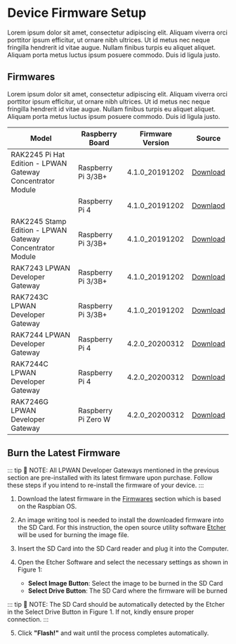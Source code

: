 # Device Firmware Setup

Lorem ipsum dolor sit amet, consectetur adipiscing elit. Aliquam viverra orci porttitor ipsum efficitur, ut ornare nibh ultrices. Ut id metus nec neque fringilla hendrerit id vitae augue. Nullam finibus turpis eu aliquet aliquet. Aliquam porta metus luctus ipsum posuere commodo. Duis id ligula justo.

## Firmwares

Lorem ipsum dolor sit amet, consectetur adipiscing elit. Aliquam viverra orci porttitor ipsum efficitur, ut ornare nibh ultrices. Ut id metus nec neque fringilla hendrerit id vitae augue. Nullam finibus turpis eu aliquet aliquet. Aliquam porta metus luctus ipsum posuere commodo. Duis id ligula justo.

|                        Model                              |              Raspberry Board         |Firmware Version|       Source           |
|-----------------------------------------------------------|--------------------------------------|----------------|------------------------|
|RAK2245 Pi Hat Edition - LPWAN <br>Gateway Concentrator Module | Raspberry Pi 3/3B+                       |4.1.0_20191202|[Download](https://downloads.rakwireless.com/LoRa/RAK2245-Pi-HAT/Firmware/RAK2245%26RAK831_based_on_Raspbian_OS_for_RPI3_V4.1.0_20191202.zip)|
|                                                           | Raspberry Pi 4                       |4.1.0_20191202|[Downlaod](https://downloads.rakwireless.com/LoRa/RAK2245-Pi-HAT/Firmware/Raspberry-Pi-4/RAK2245%26RAK831_based_on_Raspbian_V4.1.0_20191202.zip)|
|RAK2245 Stamp Edition - LPWAN <br>Gateway Concentrator Module  | Raspberry Pi 3/3B+                       |4.1.0_20191202|[Download](https://downloads.rakwireless.com/LoRa/RAK2245-Pi-HAT/Firmware/RAK2245%26RAK831_based_on_Raspbian_OS_for_RPI3_V4.1.0_20191202.zip)|
|RAK7243 LPWAN Developer Gateway                            | Raspberry Pi 3/3B+                     |4.1.0_20191202|[Download](https://downloads.rakwireless.com/en/LoRa/Pilot-Gateway-Pro-RAK7243/Firmware/RAK7243_Latest_Firmware.zip)|
|RAK7243C LPWAN Developer Gateway                            | Raspberry Pi 3/3B+                     |4.1.0_20191202|[Download](https://downloads.rakwireless.com/en/LoRa/Pilot-Gateway-Pro-RAK7243/Firmware/RAK7243C_Latest_Firmware.zip)|
|RAK7244 LPWAN Developer Gateway                            | Raspberry Pi 4                       |4.2.0_20200312|[Download](https://downloads.rakwireless.com/en/LoRa/Developer-LoRaWAN-Gateway-RAK7244%26RAK7244P/Firmware/RAK7244_Latest_Firmware.zip)|
|RAK7244C LPWAN Developer Gateway                            | Raspberry Pi 4                      |4.2.0_20200312|[Download](https://downloads.rakwireless.com/en/LoRa/Developer-LoRaWAN-Gateway-RAK7244C/Firmware/RAK7244C_Latest_Firmware.zip)|
|RAK7246G LPWAN Developer Gateway                            | Raspberry Pi Zero W                 |4.2.0_20200312|[Download](https://downloads.rakwireless.com/en/LoRa/NeoPi-Gateway-RAK7246/Firmware/RAK7246_Latest_Firmware.zip)|

## Burn the Latest Firmware

::: tip 📝 NOTE:
 All LPWAN Developer Gateways mentioned in the previous section are pre-installed with its latest firmware upon purchase. Follow these steps if you intend to re-install the firmware of your device.
:::
1. Download the latest firmware in the [Firmwares](/en-us/user-manual/developer-gateways/firmware-burning/#firmwares) section which is based on the Raspbian OS.

2. An image writing tool is needed to install the downloaded firmware into the SD Card. For this instruction, the open source utility software [Etcher](https://www.balena.io/etcher/) will be used for burning the image file.

3. Insert the SD Card into the SD Card reader and plug it into the Computer.

4. Open the Etcher Software and select the necessary settings as shown in Figure 1:
    * **Select Image Button**: Select the image to be burned in the SD Card
    * **Select Drive Button**: The SD Card where the firmware will be burned
 
 <!---
Feel free to change the description for Select Image and Select Drive buttons
-->

::: tip 📝 NOTE:
 The SD Card should be automatically detected by the Etcher in the Select Drive Button in Figure 1. If not, kindly ensure proper connection.
:::

<rk-img
  src="/assets/images/user-manual/developer-gateways/firmware-burning/firmwareburn.png"
  figure-number="1"
  caption="Balena Etcher Software"
/>

5. Click **"Flash!"** and wait until the process completes automatically.
